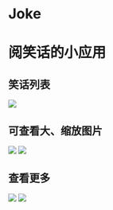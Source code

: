 # Joke
# 阅笑话的小应用
## 笑话列表
![](https://github.com/wangy0331/xiaohua/blob/master/Joke/screenshots/device-2015-10-19-174806.png)

## 可查看大、缩放图片
![](https://github.com/wangy0331/xiaohua/blob/master/Joke/screenshots/device-2015-10-19-174842.png)
![](https://github.com/wangy0331/xiaohua/blob/master/Joke/screenshots/device-2015-10-19-174856.png)

## 查看更多
![](https://github.com/wangy0331/xiaohua/blob/master/Joke/screenshots/device-2015-10-19-174908.png)
![](https://github.com/wangy0331/xiaohua/blob/master/Joke/screenshots/device-2015-10-19-174918.png)
